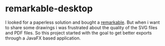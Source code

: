 # remarkable-desktop

I looked for a paperless solution and bought a [remarkable](https://remarkable.com/). But when i 
want to share some drawings i was frustrated about the quality of the SVG files and PDF files.  So this project started with the goal to get better exports through a JavaFX based application.

